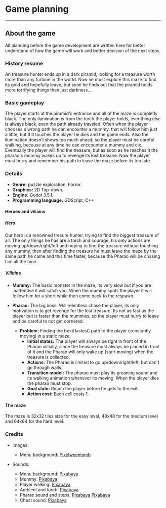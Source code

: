 # Game planning

---

## About the game

All planning before the game development are written here for better understand of how the game will work and better decision of the next steps.

### History resume

An treasure hunter ends up in a dark piramid, looking for a treasure worth more than any furtune in the world. Now he must explore this maze to find its gold and hopefully leave, but soon he finds out that the piramid holds more terrifying things than just darkness...

### Basic gameplay

The player starts at the piramid's entrance and all of the maze is completly black. The only ilumination is from the torch the player holds, everithing else is always black, even the path already traveled.
Often when the player chooses a wrong path he can encounter a mummy, that will follow him just a little, but if it touches the player he dies and the game ends.
Also the ilumination doesn't shows too much ahead, so the player must be careful walking, because at any time he can enccounter a mummy and die.
Eventually the player will find the treasure, but as soon as he reaches it the pharao's mummy wakes up to revenge its lost treasure. Now the player must hurry and remember his path to leave the maze before its too late.

### Details

- **Genre:** puzzle exploration, horror.
- **Graphics:** 2D Top-down.
- **Engine:** Godot 3.5.1.
- **Programming language:** GDScript, C++

#### Heroes and villains

##### Hero

Our hero is a renowned tresure hunter, trying to find the biggest treasure of all. The only things he has are a torch and courage, his only actions are moving up/down/right/left and hoping to find the treasure without touching any mummy, then after finding the treasure he must leave the maze by the same path he came and this time faster, because the Pharao will be chasing him all the time.

##### Villains

- **Mummy:** The basic monster in the maze, its very slow but if you are inattentive it will catch you. When the mummy spots the player it will follow him for a short while then come back to the respawn.

- **Pharao:** The big boss. Will relentless chase the player, its only motivation is to get revenge for the lost treasure. Its not as fast as the player but is faster than the mummies, so the player must hurry to leave and be careful to not get cornered.
  - **Problem:** Finding the best(fastest) path to the player (constantly moving) in a static maze.
    - **Initial states:** The player will always be right in front of the Pharao initially, since the treasure must always be placed in front of it and the Pharao will only wake up (start moving) when the treasure is collected.
    - **Actions:** The Pharao is limited to go up/down/right/left, but can't go through walls.
    - **Transition model:** The pharao must play its groaning sound and its walking animation whenever its moving. When the player dies the pharao must stop.
    - **Goal state:** Reach the player before he gets to the exit.
    - **Action cost:** Each cell costs 1.

#### The maze

The maze is 32x32 tiles size for the easy level, 48x48 for the medium level and 64x64 for the hard level.

### Credits

- Images:
  - Menu background: [Pixelweentomb](https://pixeljoint.com/files/icons/full/pixelweentomb.png)

- Sounds:
  - Menu background: [Pixabaya](https://pixabay.com/sound-effects/?utm_source=link-attribution&amp;utm_medium=referral&amp;utm_campaign=music&amp;utm_content=16883)
  - Mummy: [Pixabaya](https://pixabay.com/sound-effects/?utm_source=link-attribution&amp;utm_medium=referral&amp;utm_campaign=music&amp;utm_content=102585)
  - Player walking: [Pixabaya](https://pixabay.com/sound-effects/?utm_source=link-attribution&amp;utm_medium=referral&amp;utm_campaign=music&amp;utm_content=6404)
  - Ambient and torch: [Pixabaya](https://pixabay.com/sound-effects//?utm_source=link-attribution&amp;utm_medium=referral&amp;utm_campaign=music&amp;utm_content=123930)
  - Pharao sound and steps: [Pixabaya](https://pixabay.com/?utm_source=link-attribution&amp;utm_medium=referral&amp;utm_campaign=music&amp;utm_content=6172) [Pixabaya](https://pixabay.com/?utm_source=link-attribution&amp;utm_medium=referral&amp;utm_campaign=music&amp;utm_content=39193)
  - Chest sound: [Pixabaya](https://pixabay.com/?utm_source=link-attribution&amp;utm_medium=referral&amp;utm_campaign=music&amp;utm_content=37191)